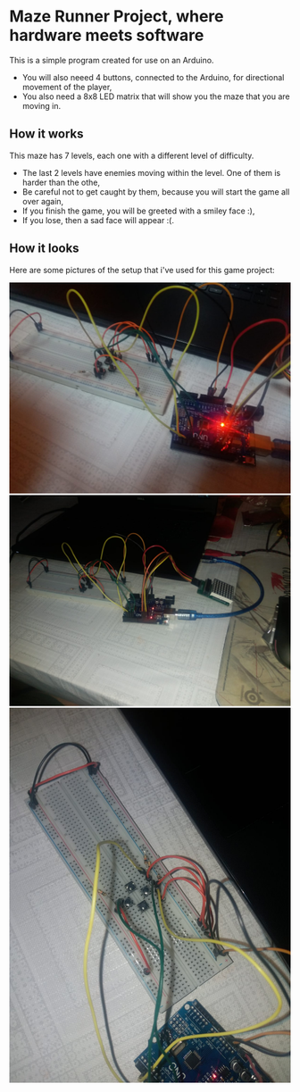 # Maze Runner Project, where hardware meets software

This is a simple program created for use on an Arduino.
* You will also neeed 4 buttons, connected to the Arduino, for directional movement of the player,
* You also need a 8x8 LED matrix that will show you the maze that you are moving in.

## How it works

This maze has 7 levels, each one with a different level of difficulty.
* The last 2 levels have enemies moving within the level. One of them is harder than the othe,
* Be careful not to get caught by them, because you will start the game all over again,
* If you finish the game, you will be greeted with a smiley face :), 
* If you lose, then a sad face will appear :(.

## How it looks

Here are some pictures of the setup that i've used for this game project:

![alt text](https://github.com/andrei-voia/maze_runner_project/blob/master/real%20pics/1074a26a-ee0b-4999-9c10-248ca5579516.jpg "maze")
![alt text](https://github.com/andrei-voia/maze_runner_project/blob/master/real%20pics/1f09e60a-35e2-4669-8576-9c863afc7f1e.jpg "maze")
![alt text](https://github.com/andrei-voia/maze_runner_project/blob/master/real%20pics/3ecc5066-868b-4447-91ce-8f5cced7458f.jpg "maze")

